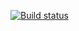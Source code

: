 [![Build status](https://ci.appveyor.com/api/projects/status/b5tduodvph2pq94j?svg=true)](https://ci.appveyor.com/project/MariaD04/ahjshomework-3)
